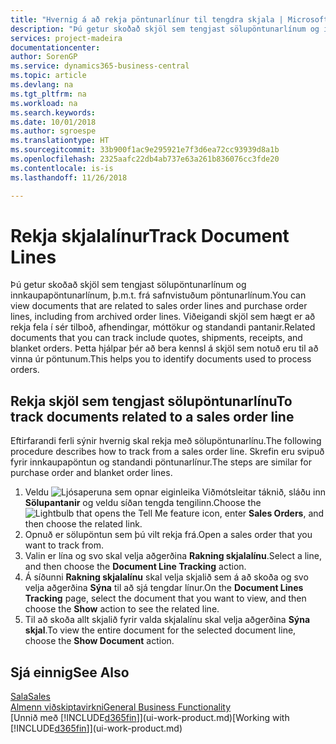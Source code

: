 ```yaml
---
title: "Hvernig á að rekja pöntunarlínur til tengdra skjala | Microsoft Docs"
description: "Þú getur skoðað skjöl sem tengjast sölupöntunarlínum og innkaupapöntunarlínum, þ.m.t. frá safnvistuðum pöntunarlínum. Viðeigandi skjöl sem hægt er að rekja fela í sér tilboð, afhendingar, móttökur og standandi pantanir. Þetta hjálpar þér að bera kennsl á skjöl sem notuð eru til að vinna úr pöntunum."
services: project-madeira
documentationcenter: 
author: SorenGP
ms.service: dynamics365-business-central
ms.topic: article
ms.devlang: na
ms.tgt_pltfrm: na
ms.workload: na
ms.search.keywords: 
ms.date: 10/01/2018
ms.author: sgroespe
ms.translationtype: HT
ms.sourcegitcommit: 33b900f1ac9e295921e7f3d6ea72cc93939d8a1b
ms.openlocfilehash: 2325aafc22db4ab737e63a261b836076cc3fde20
ms.contentlocale: is-is
ms.lasthandoff: 11/26/2018

---
```

# <a name="track-document-lines"></a><span data-ttu-id="efdf6-105">Rekja skjalalínur</span><span class="sxs-lookup"><span data-stu-id="efdf6-105">Track Document Lines</span></span>
<span data-ttu-id="efdf6-106">Þú getur skoðað skjöl sem tengjast sölupöntunarlínum og innkaupapöntunarlínum, þ.m.t. frá safnvistuðum pöntunarlínum.</span><span class="sxs-lookup"><span data-stu-id="efdf6-106">You can view documents that are related to sales order lines and purchase order lines, including from archived order lines.</span></span> <span data-ttu-id="efdf6-107">Viðeigandi skjöl sem hægt er að rekja fela í sér tilboð, afhendingar, móttökur og standandi pantanir.</span><span class="sxs-lookup"><span data-stu-id="efdf6-107">Related documents that you can track include quotes, shipments, receipts, and blanket orders.</span></span> <span data-ttu-id="efdf6-108">Þetta hjálpar þér að bera kennsl á skjöl sem notuð eru til að vinna úr pöntunum.</span><span class="sxs-lookup"><span data-stu-id="efdf6-108">This helps you to identify documents used to process orders.</span></span>  

## <a name="to-track-documents-related-to-a-sales-order-line"></a><span data-ttu-id="efdf6-109">Rekja skjöl sem tengjast sölupöntunarlínu</span><span class="sxs-lookup"><span data-stu-id="efdf6-109">To track documents related to a sales order line</span></span>
<span data-ttu-id="efdf6-110">Eftirfarandi ferli sýnir hvernig skal rekja með sölupöntunarlínu.</span><span class="sxs-lookup"><span data-stu-id="efdf6-110">The following procedure describes how to track from a sales order line.</span></span> <span data-ttu-id="efdf6-111">Skrefin eru svipuð fyrir innkaupapöntun og standandi pöntunarlínur.</span><span class="sxs-lookup"><span data-stu-id="efdf6-111">The steps are similar for purchase order and blanket order lines.</span></span>

1.  <span data-ttu-id="efdf6-112">Veldu ![Ljósaperuna sem opnar eiginleika Viðmótsleitar](media/ui-search/search_small.png "Segðu mér hvað þú vilt gera") táknið, sláðu inn **Sölupantanir** og veldu síðan tengda tengilinn.</span><span class="sxs-lookup"><span data-stu-id="efdf6-112">Choose the ![Lightbulb that opens the Tell Me feature](media/ui-search/search_small.png "Tell me what you want to do") icon, enter **Sales Orders**, and then choose the related link.</span></span>  
2.  <span data-ttu-id="efdf6-113">Opnuð er sölupöntun sem þú vilt rekja frá.</span><span class="sxs-lookup"><span data-stu-id="efdf6-113">Open a sales order that you want to track from.</span></span>  
3.  <span data-ttu-id="efdf6-114">Valin er lína og svo skal velja aðgerðina **Rakning skjalalínu**.</span><span class="sxs-lookup"><span data-stu-id="efdf6-114">Select a line, and then choose the **Document Line Tracking** action.</span></span>
4. <span data-ttu-id="efdf6-115">Á síðunni **Rakning skjalalínu** skal velja skjalið sem á að skoða og svo velja aðgerðina **Sýna** til að sjá tengdar línur.</span><span class="sxs-lookup"><span data-stu-id="efdf6-115">On the **Document Lines Tracking** page, select the document that you want to view, and then choose the **Show** action to see the related line.</span></span>
5. <span data-ttu-id="efdf6-116">Til að skoða allt skjalið fyrir valda skjalalínu skal velja aðgerðina **Sýna skjal**.</span><span class="sxs-lookup"><span data-stu-id="efdf6-116">To view the entire document for the selected document line, choose the **Show Document** action.</span></span>

## <a name="see-also"></a><span data-ttu-id="efdf6-117">Sjá einnig</span><span class="sxs-lookup"><span data-stu-id="efdf6-117">See Also</span></span>
[<span data-ttu-id="efdf6-118">Sala</span><span class="sxs-lookup"><span data-stu-id="efdf6-118">Sales</span></span>](sales-manage-sales.md)  
[<span data-ttu-id="efdf6-119">Almenn viðskiptavirkni</span><span class="sxs-lookup"><span data-stu-id="efdf6-119">General Business Functionality</span></span>](ui-across-business-areas.md)  
<span data-ttu-id="efdf6-120">[Unnið með [!INCLUDE[d365fin](includes/d365fin_md.md)]](ui-work-product.md)</span><span class="sxs-lookup"><span data-stu-id="efdf6-120">[Working with [!INCLUDE[d365fin](includes/d365fin_md.md)]](ui-work-product.md)</span></span>

